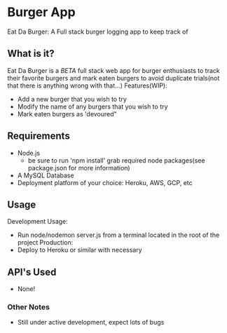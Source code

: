 # Burger App
Eat Da Burger: A Full stack burger logging app to keep track of 
## What is it?
Eat Da Burger is a *BETA* full stack web app for burger enthusiasts to track their favorite burgers and mark eaten burgers to avoid duplicate trials(not that there is anything wrong with that...)
Features(WIP):
* Add a new burger that you wish to try
* Modify the name of any burgers that you wish to try
* Mark eaten burgers as 'devoured"
## Requirements
* Node.js
    * be sure to run 'npm install' grab required node packages(see package.json for more information)
* A MySQL Database
* Deployment platform of your choice: Heroku, AWS, GCP, etc
## Usage
Development Usage: 
* Run node/nodemon server.js from a terminal located in the root of the project
Production:
* Deploy to Heroku or similar with necessary
## API's Used
* None!
### Other Notes
* Still under active development, expect lots of bugs
